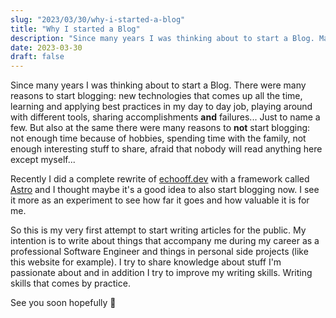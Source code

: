 ```yaml
---
slug: "2023/03/30/why-i-started-a-blog"
title: "Why I started a Blog"
description: "Since many years I was thinking about to start a Blog. Maybe now the time has come to start one."
date: 2023-03-30
draft: false
---
```


Since many years I was thinking about to start a Blog. There were many reasons to start blogging: new technologies that comes up all the time, learning and applying best practices in my day to day job, playing around with different tools, sharing accomplishments **and** failures... Just to name a few. But also at the same there were many reasons to **not** start blogging: not enough time because of hobbies, spending time with the family, not enough interesting stuff to share, afraid that nobody will read anything here except myself...

Recently I did a complete rewrite of [echooff.dev](/) with a framework called [Astro](https://astro.build) and I thought maybe it's a good idea to also start blogging now. I see it more as an experiment to see how far it goes and how valuable it is for me.

So this is my very first attempt to start writing articles for the public. My intention is to write about things that accompany me during my career as a professional Software Engineer and things in personal side projects (like this website for example). I try to share knowledge about stuff I'm passionate about and in addition I try to improve my writing skills. Writing skills that comes by practice.

See you soon hopefully 👋
